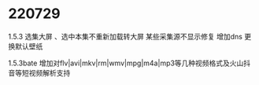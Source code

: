 # 220729
1.5.3
选集大屏 、选中本集不重新加载转大屏
某些采集源不显示修复 
增加dns
更换默认壁纸

1.5.3bate
增加对flv|avi|mkv|rm|wmv|mpg|m4a|mp3等几种视频格式及火山抖音等短视频解析支持
